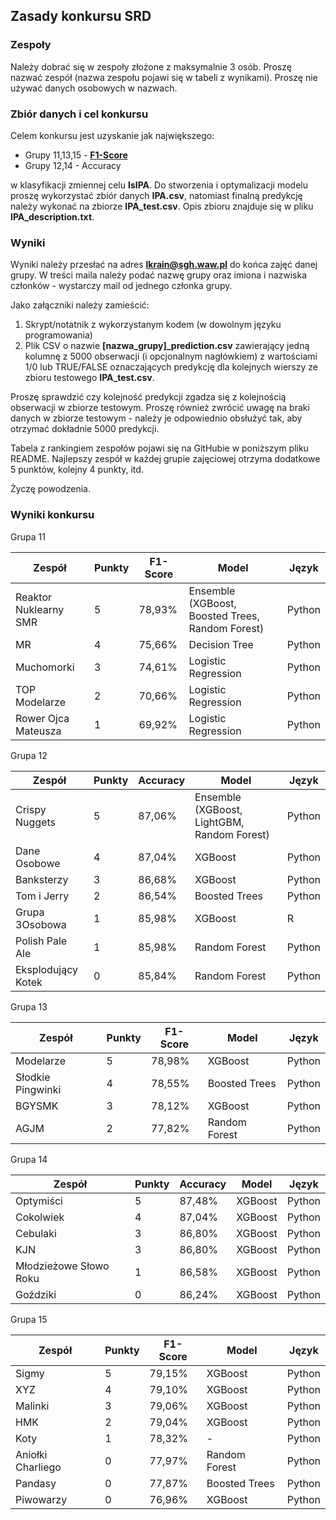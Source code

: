## Zasady konkursu SRD
### Zespoły
Należy dobrać się w zespoły złożone z maksymalnie 3 osób. Proszę nazwać zespół (nazwa zespołu pojawi się w tabeli z wynikami). Proszę nie używać danych osobowych w nazwach.

### Zbiór danych i cel konkursu
Celem konkursu jest uzyskanie jak największego:
* Grupy 11,13,15 - [**F1-Score**](https://en.wikipedia.org/wiki/F-score)
* Grupy 12,14 - Accuracy

w klasyfikacji zmiennej celu **IsIPA**. Do stworzenia i optymalizacji modelu proszę wykorzystać zbiór danych **IPA.csv**, natomiast finalną predykcję należy wykonać na zbiorze **IPA_test.csv**. Opis zbioru znajduje się w pliku **IPA_description.txt**.


### Wyniki
Wyniki należy przesłać na adres **lkrain@sgh.waw.pl** do końca zajęć danej grupy. W treści maila należy podać nazwę grupy oraz imiona i nazwiska członków - wystarczy mail od jednego członka grupy.

Jako załączniki należy zamieścić:
1. Skrypt/notatnik z wykorzystanym kodem (w dowolnym języku programowania)
2. Plik CSV o nazwie **[nazwa_grupy]_prediction.csv** zawierający jedną kolumnę z 5000 obserwacji (i opcjonalnym nagłówkiem) z wartościami 1/0 lub TRUE/FALSE oznaczających predykcję dla kolejnych wierszy ze zbioru testowego **IPA_test.csv**.

Proszę sprawdzić czy kolejność predykcji zgadza się z kolejnością obserwacji w zbiorze testowym. Proszę również zwrócić uwagę na braki danych w zbiorze testowym - należy je odpowiednio obsłużyć tak, aby otrzymać dokładnie 5000 predykcji.

Tabela z rankingiem zespołów pojawi się na GitHubie w poniższym pliku README. Najlepszy zespół w każdej grupie zajęciowej otrzyma dodatkowe 5 punktów, kolejny 4 punkty, itd.

Życzę powodzenia.

### Wyniki konkursu

Grupa 11

| **Zespół**            | **Punkty** | **F1-Score** | **Model**                                        | **Język** |
|-----------------------|------------|--------------|--------------------------------------------------|-----------|
| Reaktor Nuklearny SMR | 5          | 78,93%       | Ensemble (XGBoost, Boosted Trees, Random Forest) | Python    |
| MR                    | 4          | 75,66%       | Decision Tree                                    | Python    |
| Muchomorki            | 3          | 74,61%       | Logistic Regression                              | Python    |
| TOP Modelarze         | 2          | 70,66%       | Logistic Regression                              | Python    |
| Rower Ojca Mateusza     | 1          | 69,92%       | Logistic Regression                              | Python    |

Grupa 12

| **Zespół**         | **Punkty** | **Accuracy** | **Model**                                   | **Język** |
|--------------------|------------|--------------|---------------------------------------------|-----------|
| Crispy Nuggets     | 5          | 87,06%       | Ensemble (XGBoost, LightGBM, Random Forest) | Python    |
| Dane Osobowe       | 4          | 87,04%       | XGBoost                                     | Python    |
| Banksterzy         | 3          | 86,68%       | XGBoost                                     | Python    |
| Tom i Jerry        | 2          | 86,54%       | Boosted Trees                               | Python    |
| Grupa 3Osobowa     | 1          | 85,98%       | XGBoost                                     | R         |
| Polish Pale Ale    | 1          | 85,98%       | Random Forest                               | Python    |
| Eksplodujący Kotek | 0          | 85,84%       | Random Forest                               | Python    |

Grupa 13

| **Zespół**        | **Punkty** | **F1-Score** | **Model**     | **Język** |
|-------------------|------------|--------------|---------------|-----------|
| Modelarze         | 5          | 78,98%       | XGBoost       | Python    |
| Słodkie Pingwinki | 4          | 78,55%       | Boosted Trees | Python    |
| BGYSMK            | 3          | 78,12%       | XGBoost       | Python    |
| AGJM              | 2          | 77,82%       | Random Forest | Python    |

Grupa 14

| **Zespół**             | **Punkty** | **Accuracy** | **Model** | **Język** |
|------------------------|------------|--------------|-----------|-----------|
| Optymiści              | 5          | 87,48%       | XGBoost   | Python    |
| Cokolwiek              | 4          | 87,04%       | XGBoost   | Python    |
| Cebulaki               | 3          | 86,80%       | XGBoost   | Python    |
| KJN                    | 3          | 86,80%       | XGBoost   | Python    |
| Młodzieżowe Słowo Roku | 1          | 86,58%       | XGBoost   | Python    |
| Goździki               | 0          | 86,24%       | XGBoost   | Python    |

Grupa 15

| **Zespół**        | **Punkty** | **F1-Score** | **Model**     | **Język** |
|-------------------|------------|--------------|---------------|-----------|
| Sigmy             | 5          | 79,15%       | XGBoost       | Python    |
| XYZ               | 4          | 79,10%       | XGBoost       | Python    |
| Malinki           | 3          | 79,06%       | XGBoost       | Python    |
| HMK               | 2          | 79,04%       | XGBoost       | Python    |
| Koty              | 1          | 78,32%       | -             | Python    |
| Aniołki Charliego | 0          | 77,97%       | Random Forest | Python    |
| Pandasy           | 0          | 77,87%       | Boosted Trees | Python    |
| Piwowarzy         | 0          | 76,96%       | XGBoost       | Python    |

